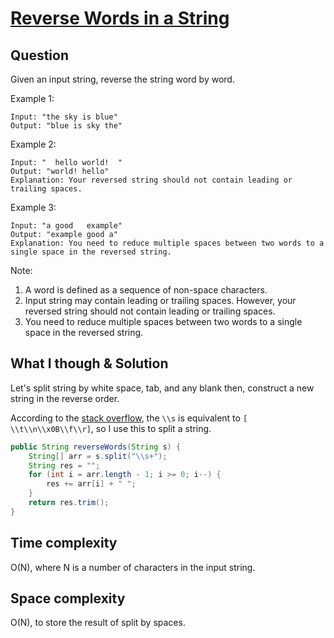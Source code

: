 # [Reverse Words in a String](https://leetcode.com/problems/reverse-words-in-a-string/)

## Question

Given an input string, reverse the string word by word.

Example 1:

```text
Input: "the sky is blue"
Output: "blue is sky the"
```

Example 2:

```text
Input: "  hello world!  "
Output: "world! hello"
Explanation: Your reversed string should not contain leading or trailing spaces.
```

Example 3:

```text
Input: "a good   example"
Output: "example good a"
Explanation: You need to reduce multiple spaces between two words to a single space in the reversed string.
```

Note:

1. A word is defined as a sequence of non-space characters.
2. Input string may contain leading or trailing spaces. However, your reversed string should not contain leading or trailing spaces.
3. You need to reduce multiple spaces between two words to a single space in the reversed string.

## What I though & Solution 

Let's split string by white space, tab, and any blank then, construct a new string in the reverse order.

According to the [stack overflow](https://stackoverflow.com/questions/225337/how-do-i-split-a-string-with-any-whitespace-chars-as-delimiters), the `\\s` is equivalent to `[ \\t\\n\\x0B\\f\\r]`, so I use this to split a string.

```java
public String reverseWords(String s) {
    String[] arr = s.split("\\s+");
    String res = "";
    for (int i = arr.length - 1; i >= 0; i--) {
        res += arr[i] + " ";
    }
    return res.trim();
}
```

## Time complexity

O(N), where N is a number of characters in the input string.

## Space complexity

O(N), to store the result of split by spaces.